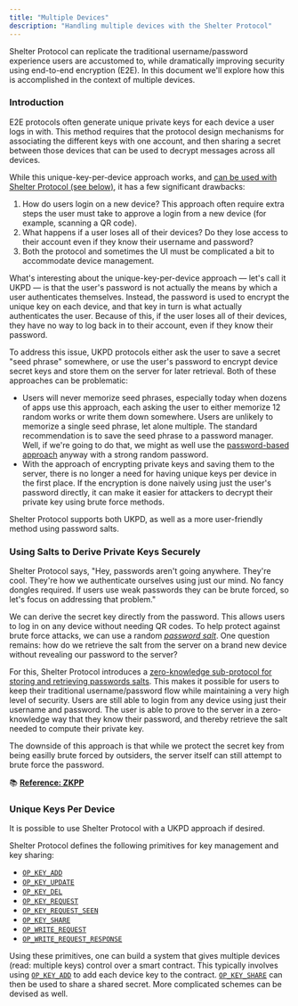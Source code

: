 ```yaml
---
title: "Multiple Devices"
description: "Handling multiple devices with the Shelter Protocol"
---
```


Shelter Protocol can replicate the traditional username/password experience users are accustomed to, while dramatically improving security using end-to-end encryption (E2E). In this document we'll explore how this is accomplished in the context of multiple devices.

### Introduction

E2E protocols often generate unique private keys for each device a user logs in with. This method requires that the protocol design mechanisms for associating the different keys with one account, and then sharing a secret between those devices that can be used to decrypt messages across all devices.

While this unique-key-per-device approach works, and [can be used with Shelter Protocol (see below)](#unique-keys-per-device), it has a few significant drawbacks:

1. How do users login on a new device? This approach often require extra steps the user must take to approve a login from a new device (for example, scanning a QR code).
2. What happens if a user loses all of their devices? Do they lose access to their account even if they know their username and password?
3. Both the protocol and sometimes the UI must be complicated a bit to accommodate device management.

What's interesting about the unique-key-per-device approach — let's call it UKPD — is that the user's password is not actually the means by which a user authenticates themselves. Instead, the password is used to encrypt the unique key on each device, and that key in turn is what actually authenticates the user. Because of this, if the user loses all of their devices, they have no way to log back in to their account, even if they know their password.

To address this issue, UKPD protocols either ask the user to save a secret "seed phrase" somewhere, or use the user's password to encrypt device secret keys and store them on the server for later retrieval. Both of these approaches can be problematic:

- Users will never memorize seed phrases, especially today when dozens of apps use this approach, each asking the user to either memorize 12 random works or write them down somewhere. Users are unlikely to memorize a single seed phrase, let alone multiple. The standard recommendation is to save the seed phrase to a password manager. Well, if we're going to do that, we might as well use the [password-based approach](#using-salts-to-derive-private-keys-securely) anyway with a strong random password.
- With the approach of encrypting private keys and saving them to the server, there is no longer a need for having unique keys per device in the first place. If the encryption is done naively using just the user's password directly, it can make it easier for attackers to decrypt their private key using brute force methods.

Shelter Protocol supports both UKPD, as well as a more user-friendly method using password salts.

### Using Salts to Derive Private Keys Securely

Shelter Protocol says, "Hey, passwords aren't going anywhere. They're cool. They're how we authenticate ourselves using just our mind. No fancy dongles required. If users use weak passwords they can be brute forced, so let's focus on addressing that problem."

We can derive the secret key directly from the password. This allows users to log in on any device without needing QR codes. To help protect against brute force attacks, we can use a random [*password salt*](https://en.wikipedia.org/wiki/Salt_(cryptography)). One question remains: how do we retrieve the salt from the server on a brand new device without revealing our password to the server?

For this, Shelter Protocol introduces a [zero-knowledge sub-protocol for storing and retrieving passwords salts](/en/zkpp). This makes it possible for users to keep their traditional username/password flow while maintaining a very high level of security. Users are still able to login from any device using just their username and password. The user is able to prove to the server in a zero-knowledge way that they know their password, and thereby retrieve the salt needed to compute their private key.

The downside of this approach is that while we protect the secret key from being easilly brute forced by outsiders, the server itself can still attempt to brute force the password.

📚 [**Reference: ZKPP**](/en/zkpp)

### Unique Keys Per Device

It is possible to use Shelter Protocol with a UKPD approach if desired.

Shelter Protocol defines the following primitives for key management and key sharing:

- [`OP_KEY_ADD`](/en/opcodes#op_key_add)
- [`OP_KEY_UPDATE`](/en/opcodes#op_key_update)
- [`OP_KEY_DEL`](/en/opcodes#op_key_del)
- [`OP_KEY_REQUEST`](/en/opcodes#op_key_request)
- [`OP_KEY_REQUEST_SEEN`](/en/opcodes#op_key_request_seen)
- [`OP_KEY_SHARE`](/en/opcodes#op_key_share)
- [`OP_WRITE_REQUEST`](/en/opcodes#op_write_request)
- [`OP_WRITE_REQUEST_RESPONSE`](/en/opcodes#op_write_request_response)

Using these primitives, one can build a system that gives multiple devices (read: multiple keys) control over a smart contract. This typically involves using [`OP_KEY_ADD`](/en/opcodes#op_key_add) to add each device key to the contract. [`OP_KEY_SHARE`](/en/opcodes#op_key_share) can then be used to share a shared secret. More complicated schemes can be devised as well.
